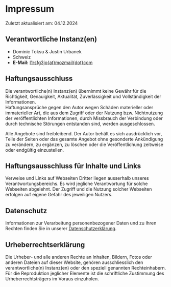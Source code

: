 # Impressum

Zuletzt aktualisiert am: 04.12.2024

## Verantwortliche Instanz(en)

- Dominic Toksu & Justin Urbanek  
- Schweiz  
- **E-Mail:** [l1rsfg3jo{at}mozmail{dot}com](mailto:l1rsfg3jo@mozmail.com)

## Haftungsausschluss

Die verantwortliche(n) Instanz(en) übernimmt keine Gewähr für die Richtigkeit, Genauigkeit, Aktualität, Zuverlässigkeit und Vollständigkeit der Informationen.  
Haftungsansprüche gegen den Autor wegen Schäden materieller oder immaterieller Art, die aus dem Zugriff oder der Nutzung bzw. Nichtnutzung der veröffentlichten Informationen, durch Missbrauch der Verbindung oder durch technische Störungen entstanden sind, werden ausgeschlossen.

Alle Angebote sind freibleibend. Der Autor behält es sich ausdrücklich vor, Teile der Seiten oder das gesamte Angebot ohne gesonderte Ankündigung zu verändern, zu ergänzen, zu löschen oder die Veröffentlichung zeitweise oder endgültig einzustellen.

## Haftungsausschluss für Inhalte und Links

Verweise und Links auf Webseiten Dritter liegen ausserhalb unseres Verantwortungsbereichs. Es wird jegliche Verantwortung für solche Webseiten abgelehnt. Der Zugriff und die Nutzung solcher Webseiten erfolgen auf eigene Gefahr des jeweiligen Nutzers.

## Datenschutz

Informationen zur Verarbeitung personenbezogener Daten und zu Ihren Rechten finden Sie in unserer [Datenschutzerklärung](./privacy.md).

## Urheberrechtserklärung

Die Urheber- und alle anderen Rechte an Inhalten, Bildern, Fotos oder anderen Dateien auf dieser Website, gehören ausschliesslich den verantwortliche(n) Instanz(en) oder den speziell genannten Rechteinhabern. Für die Reproduktion jeglicher Elemente ist die schriftliche Zustimmung des Urheberrechtsträgers im Voraus einzuholen.
